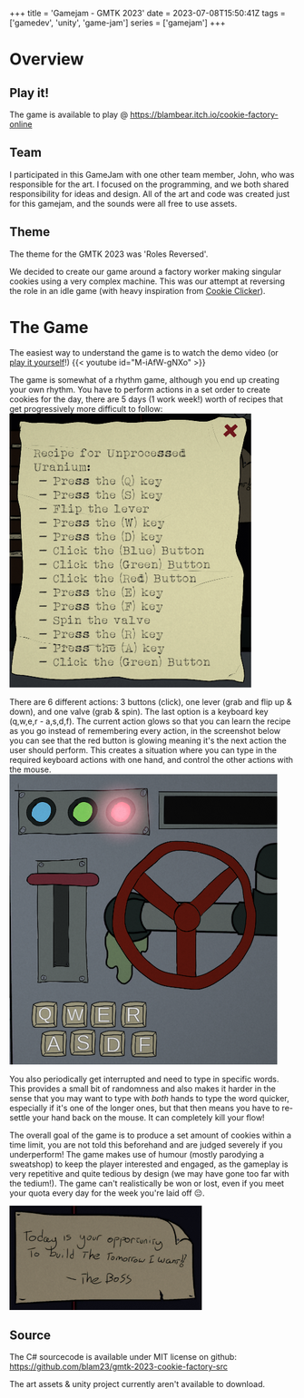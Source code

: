 +++
title = 'Gamejam - GMTK 2023'
date = 2023-07-08T15:50:41Z
tags = ['gamedev', 'unity', 'game-jam']
series = ['gamejam']
+++

# Overview

## Play it!
The game is available to play @ https://blambear.itch.io/cookie-factory-online

## Team
I participated in this GameJam with one other team member, John, who was responsible for the art. I focused on the programming, and we both shared responsibility for ideas and design. All of the art and code was created just for this gamejam, and the sounds were all free to use assets.

## Theme
The theme for the GMTK 2023 was 'Roles Reversed'.

We decided to create our game around a factory worker making singular cookies using a very complex machine. This was our attempt at reversing the role in an idle game (with heavy inspiration from [Cookie Clicker](https://orteil.dashnet.org/cookieclicker/)).

# The Game
The easiest way to understand the game is to watch the demo video (or [play it yourself](https://blambear.itch.io/cookie-factory-online)!)
{{< youtube id="M-iAfW-gNXo" >}}

The game is somewhat of a rhythm game, although you end up creating your own rhythm. You have to perform actions in a set order to create cookies for the day, there are 5 days (1 work week!) worth of recipes that get progressively more difficult to follow:  
![An example of a recipe](recipe.png)

There are 6 different actions: 3 buttons (click), one lever (grab and flip up & down), and one valve (grab & spin). The last option is a keyboard key (q,w,e,r - a,s,d,f). The current action glows so that you can learn the recipe as you go instead of remembering every action, in the screenshot below you can see that the red button is glowing meaning it's the next action the user should perform.
This creates a situation where you can type in the required keyboard actions with one hand, and control the other actions with the mouse.
![A screenshot of the action area](actions.png)

You also periodically get interrupted and need to type in specific words. This provides a small bit of randomness and also makes it harder in the sense that you may want to type with *both* hands to type the word quicker, especially if it's one of the longer ones, but that then means you have to re-settle your hand back on the mouse. It can completely kill your flow!

The overall goal of the game is to produce a set amount of cookies within a time limit, you are not told this beforehand and are judged severely if you underperform! The game makes use of humour (mostly parodying a sweatshop) to keep the player interested and engaged, as the gameplay is very repetitive and quite tedious by design (we may have gone too far with the tedium!). The game can't realistically be won or lost, even if you meet your quota every day for the week you're laid off 😔.

![A demotivational poster with the quote 'Today is your opportunity to build the tomorrow I want! ~The Boss'](poster.png)

## Source

The C# sourcecode is available under MIT license on github:
https://github.com/blam23/gmtk-2023-cookie-factory-src

The art assets & unity project currently aren't available to download.
